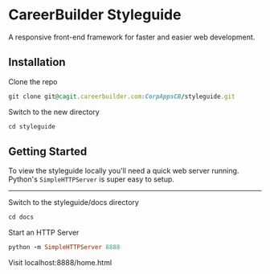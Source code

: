 # CareerBuilder Styleguide

A responsive front-end framework for faster and easier web development. 

## Installation

Clone the repo

```ruby
git clone git@cagit.careerbuilder.com:CorpAppsCB/styleguide.git
```

Switch to the new directory

```ruby
cd styleguide
```

## Getting Started

To view the styleguide locally you'll need a quick web server running. Python's `SimpleHTTPServer` is super easy to setup.

---

Switch to the styleguide/docs directory

```ruby
cd docs
```

Start an HTTP Server

```ruby
python -m SimpleHTTPServer 8888
```

Visit localhost:8888/home.html